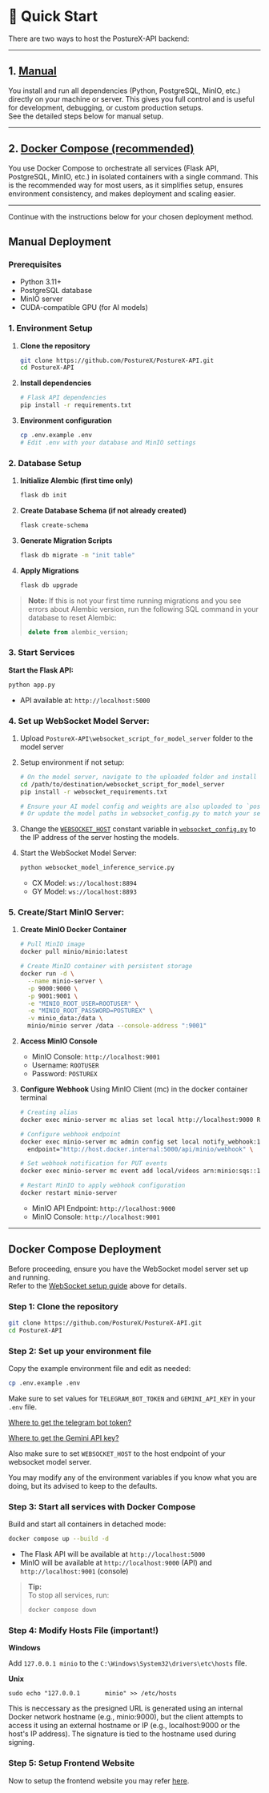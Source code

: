 # 🚀 Quick Start

There are two ways to host the PostureX-API backend:

---

## 1. [Manual](#manual-deployment)

You install and run all dependencies (Python, PostgreSQL, MinIO, etc.) directly on your machine or server. This gives you full control and is useful for development, debugging, or custom production setups.  
See the detailed steps below for manual setup.

---

## 2. [Docker Compose (recommended)](#docker-compose-deployment)

You use Docker Compose to orchestrate all services (Flask API, PostgreSQL, MinIO, etc.) in isolated containers with a single command. This is the recommended way for most users, as it simplifies setup, ensures environment consistency, and makes deployment and scaling easier.

---

Continue with the instructions below for your chosen deployment method.

## Manual Deployment

### Prerequisites
- Python 3.11+
- PostgreSQL database
- MinIO server
- CUDA-compatible GPU (for AI models)

### 1. Environment Setup

1. **Clone the repository**
      ```bash
      git clone https://github.com/PostureX/PostureX-API.git
      cd PostureX-API
      ```

2. **Install dependencies**
    ```bash
    # Flask API dependencies
    pip install -r requirements.txt
    ```

3. **Environment configuration**
    ```bash
    cp .env.example .env
    # Edit .env with your database and MinIO settings
    ```

### 2. Database Setup


1. **Initialize Alembic (first time only)**
    ```bash
    flask db init
    ```

2. **Create Database Schema (if not already created)**
    ```bash
    flask create-schema
    ```

3. **Generate Migration Scripts**
    ```bash
    flask db migrate -m "init table"
    ```

4. **Apply Migrations**
    ```bash
    flask db upgrade
    ```

> **Note:**
> If this is not your first time running migrations and you see errors about Alembic version, run the following SQL command in your database to reset Alembic:
> ```sql
> delete from alembic_version;
> ```

### 3. Start Services

**Start the Flask API:**
```bash
python app.py
```
- API available at: `http://localhost:5000`

### 4. Set up WebSocket Model Server:
1. Upload `PostureX-API\websocket_script_for_model_server` folder to the model server
2. Setup environment if not setup:
    ```bash
    # On the model server, navigate to the uploaded folder and install dependencies:
    cd /path/to/destination/websocket_script_for_model_server
    pip install -r websocket_requirements.txt
    
    # Ensure your AI model config and weights are also uploaded to `posture-x-models` folder on the server
    # Or update the model paths in websocket_config.py to match your server's model locations
    ```

3. Change the [`WEBSOCKET_HOST`](https://github.com/PostureX/PostureX-API/blob/main/websocket_script_for_model_server/websocket_config.py#L2) constant variable in [`websocket_config.py`](https://github.com/PostureX/PostureX-API/blob/main/websocket_script_for_model_server/websocket_config.py) to the IP address of the server hosting the models.

3. Start the WebSocket Model Server:
    ```bash
    python websocket_model_inference_service.py
    ```
    - CX Model: `ws://localhost:8894`
    - GY Model: `ws://localhost:8893`

### 5. Create/Start MinIO Server:

1. **Create MinIO Docker Container**
    ```bash
    # Pull MinIO image
    docker pull minio/minio:latest
    
    # Create MinIO container with persistent storage
    docker run -d \
      --name minio-server \
      -p 9000:9000 \
      -p 9001:9001 \
      -e "MINIO_ROOT_USER=ROOTUSER" \
      -e "MINIO_ROOT_PASSWORD=POSTUREX" \
      -v minio_data:/data \
      minio/minio server /data --console-address ":9001"
    ```

2. **Access MinIO Console**
    - MinIO Console: `http://localhost:9001`
    - Username: `ROOTUSER`
    - Password: `POSTUREX`

3. **Configure Webhook**
    Using MinIO Client (mc) in the docker container terminal
    ```bash
    # Creating alias
    docker exec minio-server mc alias set local http://localhost:9000 ROOTUSER POSTUREX
    
    # Configure webhook endpoint
    docker exec minio-server mc admin config set local notify_webhook:1 \
      endpoint="http://host.docker.internal:5000/api/minio/webhook" \
    
    # Set webhook notification for PUT events
    docker exec minio-server mc event add local/videos arn:minio:sqs::1:webhook --event put
    
    # Restart MinIO to apply webhook configuration
    docker restart minio-server
    ```
    - MinIO API Endpoint: `http://localhost:9000`
    - MinIO Console: `http://localhost:9001`

---

## Docker Compose Deployment

Before proceeding, ensure you have the WebSocket model server set up and running.  
Refer to the [WebSocket setup guide](#4-set-up-websocket-model-server) above for details.

### Step 1: Clone the repository

```bash
git clone https://github.com/PostureX/PostureX-API.git
cd PostureX-API
```

### Step 2: Set up your environment file

Copy the example environment file and edit as needed:
```bash
cp .env.example .env
```
Make sure to set values for `TELEGRAM_BOT_TOKEN` and `GEMINI_API_KEY` in your `.env` file.

[Where to get the telegram bot token?](https://core.telegram.org/bots#how-do-i-create-a-bot)

[Where to get the Gemini API key?](https://aistudio.google.com/apikey)

Also make sure to set `WEBSOCKET_HOST` to the host endpoint of your websocket model server.

You may modify any of the environment variables if you know what you are doing, but its advised to keep to the defaults.

### Step 3: Start all services with Docker Compose

Build and start all containers in detached mode:
```bash
docker compose up --build -d
```

- The Flask API will be available at `http://localhost:5000`
- MinIO will be available at `http://localhost:9000` (API) and `http://localhost:9001` (console)

> **Tip:**  
> To stop all services, run:
> ```bash
> docker compose down
> ```

### Step 4: Modify Hosts File (important!)

**Windows**

Add `127.0.0.1 minio` to the `C:\Windows\System32\drivers\etc\hosts` file.

**Unix**

`sudo echo "127.0.0.1       minio" >> /etc/hosts`

This is neccessary as the presigned URL is generated using an internal Docker network hostname (e.g., minio:9000), but the client attempts to access it using an external hostname or IP (e.g., localhost:9000 or the host's IP address). The signature is tied to the hostname used during signing.

### Step 5: Setup Frontend Website

Now to setup the frontend website you may refer [here](https://github.com/PostureX/PostureX-Web/blob/main/README.md).
